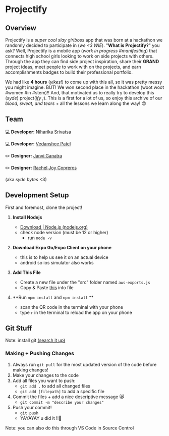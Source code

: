 # Projectify

## Overview
Projectify is a *super cool slay girlboss* app that was born at a hackathon we randomly decided to participate in (*we <3 WIE*). 
"**What is Projectify?**" you ask? Well, Projectify is a mobile app (*work in progress #manifesting*) that connects high school girls 
looking to work on side projects with others. Through the app they can find side project inspiration, share their **GRAND** project
ideas, meet people to work with on the projects, and earn accomplishments badges to build their professional portfolio.

We had like **4 hours** (*yikes!*) to come up with this all, so it was pretty messy you might imagine. BUT! We won second place in
the hackathon (woot woot #women #in #stem)!! And, that motivated us to really try to develop this (*syde*) project(*ify ;*). This 
is a first for a lot of us, so enjoy this archive of our *blood, sweat, and tears* + all the lessons we learn along the way! 😍

## Team
💻 **Developer:** [Niharika Srivatsa](https://github.com/niharikasrivatsa)  

💻 **Developer:** [Vedanshee Patel](https://github.com/vedansheepatel)

✏️ **Designer:** [Janvi Ganatra](https://github.com/janviganatra)

✏️ **Designer:** [Rachel Joy Copreros](https://github.com/rjoyc)

(aka *syde bytes* <3)

## Development Setup
First and foremost, clone the project!

1) **Install Nodejs**
    - [Download | Node.js (nodejs.org)](https://nodejs.org/en/download/) 
    - check node version (must be 12 or higher) 
        -  run `node -v`

2) **Download Expo Go/Expo Client on your phone**
    - this is to help us see it on an actual device 
    - android so ios simulator also works
   
4) **Add This File**
    - Create a new file under the "src" folder named `aws-exports.js`
    - Copy & Paste [this](https://janviganatra.notion.site/aws-exports-js-e490c312ea0f495baf74633f877aadca) into file

5) **Run `npm install` and `npm install`  **
    - scan the QR code in the terminal with your phone
    - type `r` in the terminal to reload the app on your phone
   

## Git Stuff
Note: install git [(search it up)](https://git-scm.com/book/en/v2/Getting-Started-Installing-Git)
### Making + Pushing Changes
1) Always run `git pull` for the most updated version of the code before making changes!
2) Make your changes to the code
3) Add all files you want to push: 
    - `git add .` to add all changed files
    - `git add [filepath]` to add a specific file
4) Commit the files + add a nice descriptive message 😻
    - `git commit -m "describe your changes"`
5) Push your commit!
    - `git push`
    - YAYAYAY u did it ‼️🎉

Note: you can also do this through VS Code in Source Control
